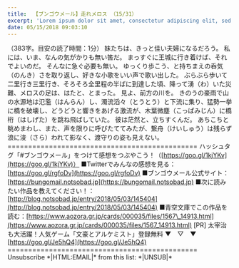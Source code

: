 ```yaml
---
title:  【ブンゴウメール】走れメロス （15/31）
excerpt: 'Lorem ipsum dolor sit amet, consectetur adipiscing elit, sed do eiusmod tempor incididunt ut labore et dolore magna aliqua. Praesent elementum facilisis leo vel fringilla est ullamcorper eget. At imperdiet dui accumsan sit amet nulla facilisi morbi tempus.'
date: 05/15/2018 09:03:10
---
```


（383字。目安の読了時間：1分） 妹たちは、きっと佳い夫婦になるだろう。 私には、いま、なんの気がかりも無い筈だ。 まっすぐに王城に行き着けば、それでよいのだ。 そんなに急ぐ必要も無い。 ゆっくり歩こう、と持ちまえの呑気（のんき）さを取り返し、好きな小歌をいい声で歌い出した。 ぶらぶら歩いて二里行き三里行き、そろそろ全里程の半ばに到達した頃、降って湧（わ）いた災難、メロスの足は、はたと、とまった。 見よ、前方の川を。 きのうの豪雨で山の水源地は氾濫（はんらん）し、濁流滔々（とうとう）と下流に集り、猛勢一挙に橋を破壊し、どうどうと響きをあげる激流が、木葉微塵（こっぱみじん）に橋桁（はしげた）を跳ね飛ばしていた。 彼は茫然と、立ちすくんだ。 あちこちと眺めまわし、また、声を限りに呼びたててみたが、繋舟（けいしゅう）は残らず浪に浚（さら）われて影なく、渡守りの姿も見えない。 ============================================== ハッシュタグ「#ブンゴウメール」をつけて感想をつぶやこう！（[https://goo.gl/1kjYKv](https://goo.gl/1kjYKv)） ■Twitterでみんなの感想を見る：[https://goo.gl/rgfoDv](https://goo.gl/rgfoDv) ■ブンゴウメール公式サイト：[https://bungomail.notsobad.jp](https://bungomail.notsobad.jp) ■次に読みたい作品を教えてください！：[http://blog.notsobad.jp/entry/2018/05/03/145404](http://blog.notsobad.jp/entry/2018/05/03/145404) ■青空文庫でこの作品を読む：[https://www.aozora.gr.jp/cards/000035/files/1567\_14913.html](https://www.aozora.gr.jp/cards/000035/files/1567_14913.html) \[PR\] 太宰治も大活躍！人気ゲーム「文豪とアルケミスト」登録無料 ▼　▽　▼ [https://goo.gl/Je5hQ4](https://goo.gl/Je5hQ4) ============================================== Unsubscribe \*|HTML:EMAIL|\* from this list: \*|UNSUB|\*